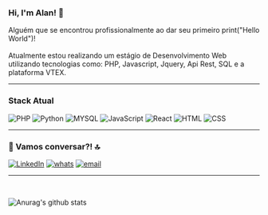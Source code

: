 ### Hi, I'm Alan! 👋

<!--
**AlanCJO/AlanCJO** is a ✨ _special_ ✨ repository because its `README.md` (this file) appears on your GitHub profile.

Here are some ideas to get you started:

- 🔭 I’m currently working on ...
- 🌱 I’m currently learning ...
- 👯 I’m looking to collaborate on ...
- 🤔 I’m looking for help with ...
- 💬 Ask me about ...
- 📫 How to reach me: ...
- 😄 Pronouns: ...
- ⚡ Fun fact: ...
-->

<p>Alguém que se encontrou profissionalmente ao dar seu primeiro print("Hello World")! </br> </br> Atualmente estou realizando um estágio de Desenvolvimento Web utilizando tecnologias como: PHP, Javascript, Jquery, Api Rest, SQL e a plataforma VTEX.</p>

<hr>

### Stack Atual

<span> 
<img src="https://img.shields.io/badge/PHP-777BB4?style=for-the-badge&logo=php&logoColor=white" alt="PHP"/>
<img src="https://img.shields.io/badge/Python-3776AB?style=for-the-badge&logo=python&logoColor=white" alt="Python"/> 
<img src="https://img.shields.io/badge/MySQL-00000F?style=for-the-badge&logo=mysql&logoColor=white" alt="MYSQL"/>
<img src="https://img.shields.io/badge/JavaScript-F7DF1E?style=for-the-badge&logo=javascript&logoColor=black" alt="JavaScript"/>
<img src="https://img.shields.io/badge/React-20232A?style=for-the-badge&logo=react&logoColor=61DAFB" alt="React"/>
<!-- <img src="https://img.shields.io/badge/C%23-239120?style=for-the-badge&logo=c-sharp&logoColor=white" alt="C#"/> -->
<!-- <img src="https://img.shields.io/badge/.NET-5C2D91?style=for-the-badge&logo=.net&logoColor=white" alt=".NET"/> -->
<img src="https://img.shields.io/badge/HTML5-E34F26?style=for-the-badge&logo=html5&logoColor=white" alt="HTML"/>
<img src="https://img.shields.io/badge/CSS3-1572B6?style=for-the-badge&logo=css3&logoColor=white" alt="CSS"/>

</span>

<hr>

### 📱 Vamos conversar?! 🔝

<span>
<a href="https://www.linkedin.com/in/alan-oliveira-091639171/"><img src="https://img.shields.io/badge/LinkedIn-0077B5?style=for-the-badge&logo=linkedin&logoColor=white" alt="LinkedIn"/></a>
  <a href="https://api.whatsapp.com/send?phone=+55024988319362"><img src="https://img.shields.io/badge/WhatsApp-25D366?style=for-the-badge&logo=whatsapp&logoColor=white" alt="whats"/></a>
  <a href="mailto:alancjobm@gmail.com"><img src="https://img.shields.io/badge/Gmail-D14836?style=for-the-badge&logo=gmail&logoColor=white" alt="email"/></a>

</span>

<hr>

<br>

![Anurag's github stats](https://github-readme-stats.vercel.app/api?username=alancjo&show_icons=true&theme=dracula)

<!-- [![Top Langs](https://github-readme-stats.vercel.app/api/top-langs/?username=alancjo&langs_count=4)](https://github.com/anuraghazra/github-readme-stats) -->






